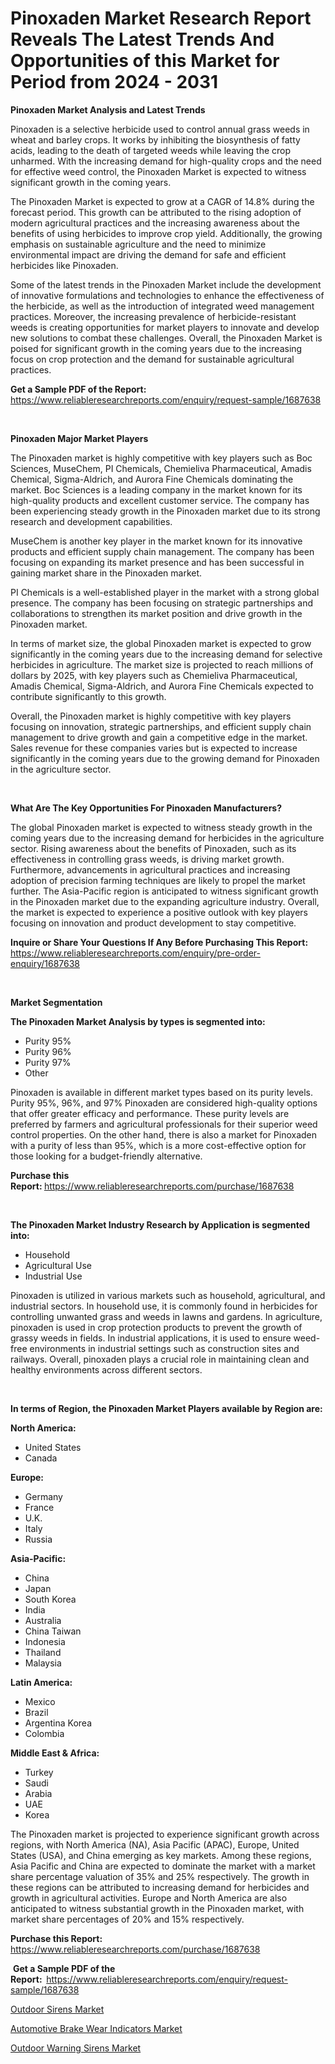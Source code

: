 <p><h1>Pinoxaden Market Research Report Reveals The Latest Trends And Opportunities of this Market for Period from 2024 - 2031</h1></p><p><strong>Pinoxaden Market Analysis and Latest Trends</strong></p>
<p><p>Pinoxaden is a selective herbicide used to control annual grass weeds in wheat and barley crops. It works by inhibiting the biosynthesis of fatty acids, leading to the death of targeted weeds while leaving the crop unharmed. With the increasing demand for high-quality crops and the need for effective weed control, the Pinoxaden Market is expected to witness significant growth in the coming years.</p><p>The Pinoxaden Market is expected to grow at a CAGR of 14.8% during the forecast period. This growth can be attributed to the rising adoption of modern agricultural practices and the increasing awareness about the benefits of using herbicides to improve crop yield. Additionally, the growing emphasis on sustainable agriculture and the need to minimize environmental impact are driving the demand for safe and efficient herbicides like Pinoxaden.</p><p>Some of the latest trends in the Pinoxaden Market include the development of innovative formulations and technologies to enhance the effectiveness of the herbicide, as well as the introduction of integrated weed management practices. Moreover, the increasing prevalence of herbicide-resistant weeds is creating opportunities for market players to innovate and develop new solutions to combat these challenges. Overall, the Pinoxaden Market is poised for significant growth in the coming years due to the increasing focus on crop protection and the demand for sustainable agricultural practices.</p></p>
<p><strong>Get a Sample PDF of the Report:&nbsp;</strong> <a href="https://www.reliableresearchreports.com/enquiry/request-sample/1687638">https://www.reliableresearchreports.com/enquiry/request-sample/1687638</a></p>
<p>&nbsp;</p>
<p><strong>Pinoxaden Major Market Players</strong></p>
<p><p>The Pinoxaden market is highly competitive with key players such as Boc Sciences, MuseChem, PI Chemicals, Chemieliva Pharmaceutical, Amadis Chemical, Sigma-Aldrich, and Aurora Fine Chemicals dominating the market. Boc Sciences is a leading company in the market known for its high-quality products and excellent customer service. The company has been experiencing steady growth in the Pinoxaden market due to its strong research and development capabilities.</p><p>MuseChem is another key player in the market known for its innovative products and efficient supply chain management. The company has been focusing on expanding its market presence and has been successful in gaining market share in the Pinoxaden market.</p><p>PI Chemicals is a well-established player in the market with a strong global presence. The company has been focusing on strategic partnerships and collaborations to strengthen its market position and drive growth in the Pinoxaden market.</p><p>In terms of market size, the global Pinoxaden market is expected to grow significantly in the coming years due to the increasing demand for selective herbicides in agriculture. The market size is projected to reach millions of dollars by 2025, with key players such as Chemieliva Pharmaceutical, Amadis Chemical, Sigma-Aldrich, and Aurora Fine Chemicals expected to contribute significantly to this growth.</p><p>Overall, the Pinoxaden market is highly competitive with key players focusing on innovation, strategic partnerships, and efficient supply chain management to drive growth and gain a competitive edge in the market. Sales revenue for these companies varies but is expected to increase significantly in the coming years due to the growing demand for Pinoxaden in the agriculture sector.</p></p>
<p>&nbsp;</p>
<p><strong>What Are The Key Opportunities For Pinoxaden Manufacturers?</strong></p>
<p><p>The global Pinoxaden market is expected to witness steady growth in the coming years due to the increasing demand for herbicides in the agriculture sector. Rising awareness about the benefits of Pinoxaden, such as its effectiveness in controlling grass weeds, is driving market growth. Furthermore, advancements in agricultural practices and increasing adoption of precision farming techniques are likely to propel the market further. The Asia-Pacific region is anticipated to witness significant growth in the Pinoxaden market due to the expanding agriculture industry. Overall, the market is expected to experience a positive outlook with key players focusing on innovation and product development to stay competitive.</p></p>
<p><strong>Inquire or Share Your Questions If Any Before Purchasing This Report:</strong> <a href="https://www.reliableresearchreports.com/enquiry/pre-order-enquiry/1687638">https://www.reliableresearchreports.com/enquiry/pre-order-enquiry/1687638</a></p>
<p>&nbsp;</p>
<p><strong>Market Segmentation</strong></p>
<p><strong>The Pinoxaden Market Analysis by types is segmented into:</strong></p>
<p><ul><li>Purity 95%</li><li>Purity 96%</li><li>Purity 97%</li><li>Other</li></ul></p>
<p><p>Pinoxaden is available in different market types based on its purity levels. Purity 95%, 96%, and 97% Pinoxaden are considered high-quality options that offer greater efficacy and performance. These purity levels are preferred by farmers and agricultural professionals for their superior weed control properties. On the other hand, there is also a market for Pinoxaden with a purity of less than 95%, which is a more cost-effective option for those looking for a budget-friendly alternative.</p></p>
<p><strong>Purchase this Report:&nbsp;</strong><a href="https://www.reliableresearchreports.com/purchase/1687638">https://www.reliableresearchreports.com/purchase/1687638</a></p>
<p>&nbsp;</p>
<p><strong>The Pinoxaden Market Industry Research by Application is segmented into:</strong></p>
<p><ul><li>Household</li><li>Agricultural Use</li><li>Industrial Use</li></ul></p>
<p><p>Pinoxaden is utilized in various markets such as household, agricultural, and industrial sectors. In household use, it is commonly found in herbicides for controlling unwanted grass and weeds in lawns and gardens. In agriculture, pinoxaden is used in crop protection products to prevent the growth of grassy weeds in fields. In industrial applications, it is used to ensure weed-free environments in industrial settings such as construction sites and railways. Overall, pinoxaden plays a crucial role in maintaining clean and healthy environments across different sectors.</p></p>
<p>&nbsp;</p>
<p><strong>In terms of Region, the Pinoxaden Market Players available by Region are:</strong></p>
<p>
    <p> <strong> North America: </strong>
        <ul>
            <li>United States</li>
            <li>Canada</li>
        </ul>
        </p> 
    <p> <strong> Europe: </strong>
        <ul>
            <li>Germany</li>
            <li>France</li>
            <li>U.K.</li>
            <li>Italy</li>
            <li>Russia</li>
        </ul>
        </p> 
    <p> <strong> Asia-Pacific: </strong>
        <ul>
            <li>China</li>
            <li>Japan</li>
            <li>South Korea</li>
            <li>India</li>
            <li>Australia</li>
            <li>China Taiwan</li>
            <li>Indonesia</li>
            <li>Thailand</li>
            <li>Malaysia</li>
        </ul>
        </p> 
    <p> <strong> Latin America: </strong>
        <ul>
            <li>Mexico</li>
            <li>Brazil</li>
            <li>Argentina Korea</li>
            <li>Colombia</li>
        </ul>
        </p> 
    <p> <strong> Middle East & Africa: </strong>
        <ul>
            <li>Turkey</li>
            <li>Saudi</li>
            <li>Arabia</li>
            <li>UAE</li>
            <li>Korea</li>
        </ul>
    </p>
    </p>
<p><p>The Pinoxaden market is projected to experience significant growth across regions, with North America (NA), Asia Pacific (APAC), Europe, United States (USA), and China emerging as key markets. Among these regions, Asia Pacific and China are expected to dominate the market with a market share percentage valuation of 35% and 25% respectively. The growth in these regions can be attributed to increasing demand for herbicides and growth in agricultural activities. Europe and North America are also anticipated to witness substantial growth in the Pinoxaden market, with market share percentages of 20% and 15% respectively.</p></p>
<p><strong>Purchase this Report: </strong><a href="https://www.reliableresearchreports.com/purchase/1687638">https://www.reliableresearchreports.com/purchase/1687638</a></p>
<p>&nbsp;<strong>Get a Sample PDF of the Report:&nbsp;&nbsp;</strong><a href="https://www.reliableresearchreports.com/enquiry/request-sample/1687638">https://www.reliableresearchreports.com/enquiry/request-sample/1687638</a></p>
<p><strong></strong></p>
<p><p><a href="https://view.publitas.com/reportprime-1/outdoor-sirens-market-a-comprehensive-report-of-its-market-share-growth-trends-2023-2030/">Outdoor Sirens Market</a></p><p><a href="https://view.publitas.com/reportprime-1/automotive-brake-wear-indicators-market-size-market-trends-and-growth-outlook-forecasted-for-period-from-2023-to-2030/">Automotive Brake Wear Indicators Market</a></p><p><a href="https://view.publitas.com/reportprime-1/outdoor-warning-sirens-market-with-the-goal-of-estimating-the-market-size-and-future-growth-potential-of-various-market-segments-based-on-component-applications-end-user-and-region/">Outdoor Warning Sirens Market</a></p></p>